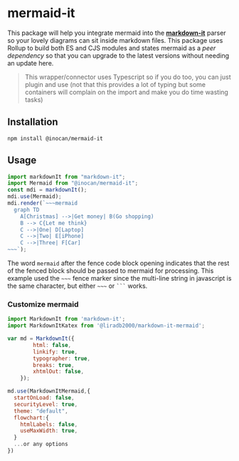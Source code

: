 # mermaid-it

This package will help you integrate mermaid into the [**markdown-it**]() parser so your lovely diagrams can sit inside markdown files. This package uses Rollup to build both ES and CJS modules and states mermaid as a _peer dependency_ so that you can upgrade to the latest versions without needing an update here.

> This wrapper/connector uses Typescript so if you do too, you can just plugin and use (not that this provides a lot of typing but some containers will complain on the import and make you do time wasting tasks)

## Installation

```
npm install @inocan/mermaid-it
```

## Usage

```js
import markdownIt from "markdown-it";
import Mermaid from "@inocan/mermaid-it";
const mdi = markdownIt();
mdi.use(Mermaid);
mdi.render(`~~~mermaid
  graph TD
    A[Christmas] -->|Get money| B(Go shopping)
    B --> C{Let me think}
    C -->|One| D[Laptop]
    C -->|Two| E[iPhone]
    C -->|Three| F[Car]
~~~`);
```

The word `mermaid` after the fence code block opening indicates that the
rest of the fenced block should be passed to mermaid for processing.
This example used the `~~~` fence marker since the multi-line string
in javascript is the same character,
but either `~~~` or ` ``` ` works.


### Customize mermaid

```js
import MarkdownIt from 'markdown-it';
import MarkdownItKatex from '@liradb2000/markdown-it-mermaid';

var md = MarkdownIt({
        html: false,
        linkify: true,
        typographer: true,
        breaks: true,
        xhtmlOut: false,
    });

md.use(MarkdownItMermaid,{
  startOnLoad: false,
  securityLevel: true,
  theme: "default",
  flowchart:{
    htmlLabels: false,
    useMaxWidth: true,
  }
  ...or any options
})
```
